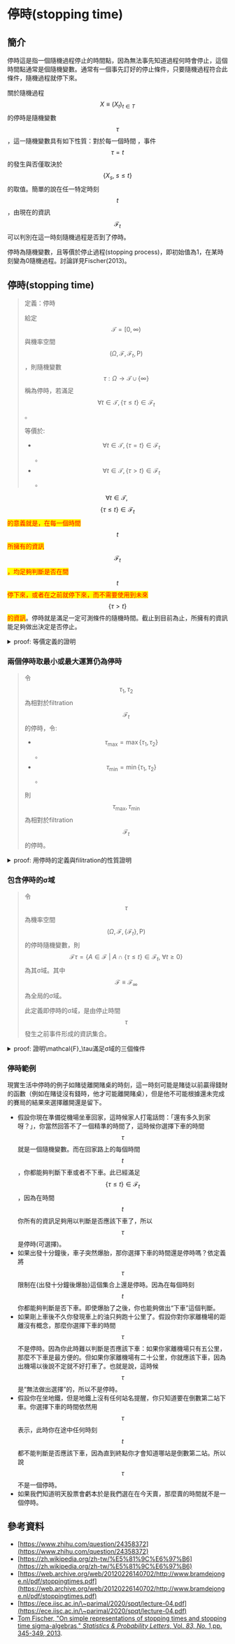 # 停時(stopping time)

## 簡介

停時這是指一個隨機過程停止的時間點，因為無法事先知道過程何時會停止，這個時間點通常是個隨機變數。通常有一個事先訂好的停止條件，只要隨機過程符合此條件，隨機過程就停下來。

關於隨機過程$$X\equiv (X_t)_{t \in T}$$的停時是隨機變數$$\tau$$ ，這一隨機變數具有如下性質：對於每一個時間 ，事件 $$\tau=t$$ 的發生與否僅取決於$$\{X_s, ~ s \leq t\}$$ 的取值。簡單的說在任一特定時刻$$t$$，由現在的資訊$$\mathcal{F}_t$$可以判別在這一時刻隨機過程是否到了停時。

停時為隨機變數，且等價於停止過程(stopping process)，即初始值為1，在某時刻變為0隨機過程。討論詳見Fischer(2013)。

## 停時(stopping time)

> 定義：停時
>
> 給定$$\mathcal{T}=[0, \infty)$$與機率空間$$(\Omega, \mathcal{F}, \mathcal{F}_t, \mathrm{P})$$，則隨機變數$$\tau: \Omega\rightarrow \mathcal{T} \cup \{\infty\}$$稱為停時，若滿足$$\forall t \in \mathcal{T}, \{ \tau \leq t \} \in \mathcal{F}_t$$。
>
> 等價於:
>
> * $$\forall t \in \mathcal{T}, \{\tau = t\} \in \mathcal{F}_t$$。
> * $$\forall t \in \mathcal{T}, \{\tau > t\} \in \mathcal{F}_t$$。

$$\forall t \in \mathcal{T}, ~$$$$\{\tau \leq t\} \in \mathcal{F}_t$$<mark style="color:red;">的意義就是，在每一個時間</mark>$$t$$<mark style="color:red;">所擁有的資訊</mark>$$\mathcal{F}_t$$<mark style="color:red;">，均足夠判斷是否在間</mark>$$t$$<mark style="color:red;">停下來，或者在之前就停下來，而不需要使用到未來</mark>$$\{\tau > t\}$$<mark style="color:red;">的資訊</mark>。停時就是滿足一定可測條件的隨機時間。截止到目前為止，所擁有的資訊能足夠做出決定是否停止。

<details>

<summary>proof: 等價定義的證明</summary>

\=> 由$$\{ \tau = t \} \in \mathcal{F}_t \Rightarrow  \{ \tau \leq t \} \in \mathcal{F}_t$$

因為$$\forall t \in \mathcal{T}, ~\{ \tau = t \} \in \mathcal{F}_t$$

因此得$$\forall t \in \mathcal{T}, ~ \forall s \leq t, ~ \{\tau = s\} \in \mathcal{F}_s$$

由於$$\forall s \leq t, ~ \mathcal{F}_s \subseteq \mathcal{F}_t$$，因此$$\forall t \in \mathcal{T}, ~ \forall s \leq t, ~ \{\tau = s\} \in \mathcal{F}_t$$

由於σ域元素的可數聯集或交集仍為其元素，其實數的區間可表示為可數集合的聯集或交集，因此$$\forall t \in \mathcal{T}, ~ \bigcup_{s \leq t} \{ \tau = s\} \in \mathcal{F}_t$$

所以 $$\forall t \in \mathcal{T}, \{\tau \leq t\} \in \mathcal{F}_t$$

(QED)

<= 由$$\{ \tau \leq t \} \in \mathcal{F}_t \Rightarrow \{ \tau = t \} \in \mathcal{F}_t$$

因為$$\{ \tau \leq t\} = \{\tau < t \} \cup \{\tau = t\} \in \mathcal{F}_t$$且$$S_t \equiv \{\tau < t\} = \bigcup_{s < t}\{\tau =s \}  \in \mathcal{F}_t$$

可得$$\displaystyle  \begin{aligned} \{\tau = t\} & = \{\tau \leq t\} - S_t \\ & = \{\tau \leq t\} \cap S_t^c \\ & = \{\{\tau \leq  t\} \cup S\}^c \in \mathcal{F}_t  \end{aligned}$$

(QED)



</details>

### 兩個停時取最小或最大運算仍為停時

> 令$$\tau_1, \tau_2$$為相對於filtration $$\mathcal{F}_t$$的停時，令:
>
> * $$\tau_{\max} = \max\{ \tau_1, \tau_2\}$$。
> * $$\tau_{\min} = \min\{\tau_1, \tau_2\}$$。
>
> 則$$\tau_{\max}, \tau_{\min}$$為相對於filtration $$\mathcal{F}_t$$的停時。

<details>

<summary>proof: 用停時的定義與filitration的性質證明</summary>

max

$$\{\tau_{\max} = t\}$$可能是因為$$\tau_1 \geq \tau_2$$而得到$$\{\tau_1 = t\}$$或是$$\tau _1 \leq \tau_2$$得到$$\{\tau_2 = t\}$$。

因此$$\{\tau_{\max} = t\}  =  [\{\tau_{1} = t\} \cap \{\tau_{2} \leq  t\}] \cup  [\{\tau_{1} \leq t\} \cap \{\tau_{2} =  t\}]$$

因為由停時定義得$$\{\tau_{1} = t\} \in \mathcal{F}_t$$且$$\{\tau_{2} \leq t\} \in \mathcal{F}_t$$且σ域內元素任意交集仍為其元素，因此$$[\{\tau_{1} = t\} \cap \{\tau_{2} \leq  t\}] \in \mathcal{F}_t$$。

同理可得$$[\{\tau_{1} \leq t\} \cap \{\tau_{2} =  t\}] \in \mathcal{F}_t$$

因此$$\{\tau_{\max} = t\}  =  [\{\tau_{1} = t\} \cap \{\tau_{2} \leq  t\}] \cup  [\{\tau_{1} \leq t\} \cap \{\tau_{2} =  t\}] \in \mathcal{F}_t, ~ \forall t \in \mathcal{T}$$

(QED)

min

$$\{\tau_{\min} = t\}$$可能是$$\tau_1 \leq \tau_2$$得到$$\{\tau_1 = t\}$$或是$$\tau _1 \geq \tau_2$$得到$$\{\tau_2 = t\}$$。

由於停時不能依賴於未來的資訊，因此再拆解為$$\tau_1 < \tau_2$$得到$$\{\tau_1 = t\}$$，$$\tau _1 > \tau_2$$得到$$\{\tau_2 = t\}$$，或者兩者相同$$\tau_1 = \tau_2$$得$$\{\tau_1 = t\} \cap \{\tau_2=t\}$$

因此$$\{\tau_{\min} = t\}  =  [\{\tau_{1} = t\} \cap \{\tau_{2} > t\}] \cup  [\{\tau_{1} > t\} \cap \{\tau_{2} =  t\}] \cup  [\{\tau_{1} = t\} \cap \{\tau_{2} =  t\}]$$

等號右側所有集合都是$$\mathcal{F}_t$$的元素，且σ域內元素任意交(聯集)集仍為其元素，因此$$\{\tau_{\min} = t\} ~\forall t \in \mathcal{T}$$。

(QED)

</details>

### 包含停時的σ域

> 令$$\tau$$為機率空間$$(\Omega, \mathcal{F}, \{\mathcal{F}_t\}, \mathrm{P})$$的停時隨機變數，則$$\mathcal{F}\tau =\{ A \in \mathcal{F} ~|~ A \cap \{\tau \leq t \} \in \mathcal{F}_t, ~ \forall t \geq 0\}$$為其σ域。其中$$\mathcal{F} \equiv \mathcal{F}_\infty$$為全局的σ域。
>
> 此定義即停時的σ域，是由停止時間$$\tau$$發生之前事件形成的資訊集合。

<details>

<summary>proof: 證明<span class="math">\mathcal{F}_\tau</span>滿足σ域的三個條件</summary>

1. 證明$$\Omega \in \mathcal{F}_\tau$$。

因為$$\mathcal{F}$$為σ域，可得$$\Omega \in \mathcal{F}$$。同理$$\mathcal{F}_t, \forall t \in \mathcal{T}$$都是σ域，因此$$\Omega \in \mathcal{F}t, ~ \forall t \in \mathcal{T}$$。

因此可得$$\Omega \in \mathcal{F}_\tau$$ (QED)

2. 證明$$E \in \mathcal{F}_\tau \Rightarrow E^c \in \mathcal{F}_\tau$$



3. 證明元素可數聯集封閉性

</details>

### 停時範例

現實生活中停時的例子如賭徒離開賭桌的時刻，這一時刻可能是賭徒以前贏得錢財的函數（例如在賭徒沒有錢時，他才可能離開賭桌），但是他不可能根據還未完成的賽局的結果來選擇離開還是留下。

* 假設你現在準備從機場坐車回家，這時候家人打電話問：「還有多久到家呀？」，你當然回答不了一個精準的時間了，這時候你選擇下車的時間$$\tau$$就是一個隨機變數。而在回家路上的每個時間$$t$$ ，你都能夠判斷下車或者不下車。此已經滿足$$\{\tau \leq t \} \in \mathcal{F}_t$$，因為在時間$$t$$你所有的資訊足夠用以判斷是否應該下車了，所以$$\tau$$是停時(可選擇)。
* 如果出發十分鐘後，車子突然爆胎，那你選擇下車的時間還是停時嗎？依定義將$$\tau$$限制在{出發十分鐘後爆胎}這個集合上還是停時。因為在每個時刻$$t$$你都能夠判斷是否下車。即使爆胎了之後，你也能夠做出“下車”這個判斷。
* 如果剛上車後不久你發現車上的油只夠跑十公里了。假設你對你家離機場的距離沒有概念，那麼你選擇下車的時間 $$\tau$$不是停時。因為你此時難以判斷是否應該下車：如果你家離機場只有五公里，那麼不下車是最方便的。但如果你家離機場有二十公里，你就應該下車，因為出機場以後說不定就不好打車了。也就是說，這時候$$\tau$$ 是“無法做出選擇”的，所以不是停時。
* 假設你在坐地鐵，但是地鐵上沒有任何站名提醒，你只知道要在倒數第二站下車。你選擇下車的時間依然用$$\tau$$表示，此時你在途中任何時刻$$t$$ 都不能判斷是否應該下車，因為直到終點你才會知道哪站是倒數第二站。所以說$$\tau$$不是一個停時。
* 如果我們知道明天股票會虧本於是我們選在在今天賣，那麼賣的時間就不是一個停時。



## 參考資料

* [https://www.zhihu.com/question/24358372](https://www.zhihu.com/question/24358372)
* [https://zh.wikipedia.org/zh-tw/%E5%81%9C%E6%97%B6](https://zh.wikipedia.org/zh-tw/%E5%81%9C%E6%97%B6)
* [https://web.archive.org/web/20120226140702/http://www.bramdejonge.nl/pdf/stoppingtimes.pdf](https://web.archive.org/web/20120226140702/http://www.bramdejonge.nl/pdf/stoppingtimes.pdf)
* [https://ece.iisc.ac.in/\~parimal/2020/spqt/lecture-04.pdf](https://ece.iisc.ac.in/\~parimal/2020/spqt/lecture-04.pdf)
* [Tom Fischer, "On simple representations of stopping times and stopping time sigma-algebras," _Statistics & Probability Letters_, Vol. _83, No._ 1,pp. 345-349, 2013](https://doi.org/10.1016/j.spl.2012.09.024).

